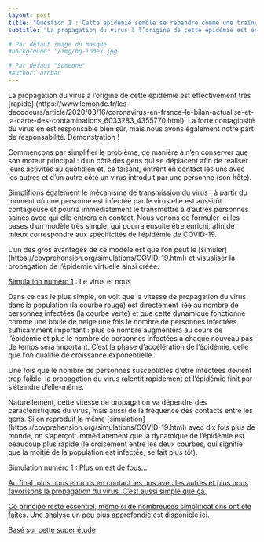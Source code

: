 ```yaml
---
layout: post
title: "Question 1 : Cette épidémie semble se répandre comme une traînée de poudre. Pourquoi ?"
subtitle: "La propagation du virus à l’origine de cette épidémie est en effet très rapide. La forte contagiosité du virus en est responsable bien sûr, mais nous avons également notre part de responsabilité. Démonstration !"

# Par défaut image du masque 
#background: '/img/bg-index.jpg'

# Par défaut "Someone"
#author: arnban
---
```

<p>
La propagation du virus à l’origine de cette épidémie est effectivement très [rapide] (https://www.lemonde.fr/les-decodeurs/article/2020/03/16/coronavirus-en-france-le-bilan-actualise-et-la-carte-des-contaminations_6033283_4355770.html). La forte contagiosité du virus en est responsable bien sûr, mais nous avons également notre part de responsabilité. Démonstration !
</p>
<p>
Commençons par simplifier le problème, de manière à n’en conserver que son moteur principal : d’un côté des gens qui se déplacent afin de réaliser leurs activités au quotidien et, ce faisant, entrent en contact les uns avec les autres et d’un autre côté un virus introduit par une personne (son hôte). 
  </p>
  <p>
Simplifions également le mécanisme de transmission du virus : à partir du moment où une personne est infectée par le virus elle est aussitôt contagieuse et pourra immédiatement le transmettre à d’autres personnes saines avec qui elle entrera en contact. Nous venons de formuler ici les bases d’un modèle très simple, qui pourra ensuite être enrichi, afin de mieux correspondre aux spécificités de l’épidémie de COVID-19.
  </p>
  <p>
L’un des gros avantages de ce modèle est que l’on peut le [simuler](https://covprehension.org/simulations/COVID-19.html) et visualiser la propagation de l’épidémie virtuelle ainsi créée. 

</p>
<a href="#" class="btn btn-primary" onclick="loadView(1, this); return false;">Simulation numéro 1</a> : Le virus et nous
<div class="iframeContainer"></div>
<p>
Dans ce cas le plus simple, on voit que la vitesse de propagation du virus dans la population (la courbe rouge) est directement liée au nombre de personnes infectées (la courbe verte) et que cette dynamique fonctionne comme une boule de neige une fois le nombre de personnes infectées suffisamment important : plus ce nombre augmentera au cours de l’épidémie et plus le nombre de personnes infectées à chaque nouveau pas de temps sera important. C’est la phase d’accélération de l’épidémie, celle que l’on qualifie de croissance exponentielle.

</p>
<p>
Une fois que le nombre de personnes susceptibles d'être infectées devient trop faible, la propagation du virus ralentit rapidement et l’épidémie finit par s’éteindre d’elle-même.
</p>
<p>
Naturellement, cette vitesse de propagation va dépendre des caractéristiques du virus, mais aussi de la fréquence des contacts entre les gens. Si on reproduit la même [simulation](https://covprehension.org/simulations/COVID-19.html) avec dix fois plus de monde, on s’aperçoit immédiatement que la dynamique de l’épidémie est beaucoup plus rapide (le croisement entre les deux courbes, qui signifie que la moitié de la population est infectée, se fait plus tôt).

</p>
<a href="#" class="btn btn-primary" onclick="loadView(2, this); return false;">Simulation numéro 1</b> : Plus on est de fous...          
<div class="iframeContainer"></div>

<p>
Au final, plus nous entrons en contact les uns avec les autres et plus nous favorisons la propagation du virus. C’est aussi simple que ça.
  </p>
  <p>
Ce principe reste essentiel, même si de nombreuses simplifications ont été faites. Une analyse un peu plus approfondie est disponible ici.

</p>
<p class="post-meta">Basé sur <a href="#">cette super étude</a></p>
